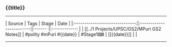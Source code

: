 ### {{title}}

---

|             Source             |           Tags           | Stage | Date         |
|:------------------------------:|:------------------------:|:------ :|:------------: |
| [[../1 Projects/UPSC/GS2/MPuri GS2 Notes]] | #polity #mPuri #{{date}} | #Stage1⌨  | [[{{date}}]] |              |

---
